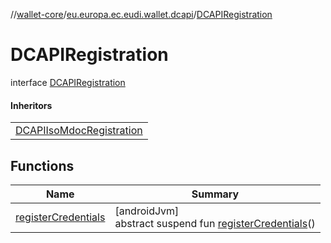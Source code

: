 //[wallet-core](../../../index.md)/[eu.europa.ec.eudi.wallet.dcapi](../index.md)/[DCAPIRegistration](index.md)

# DCAPIRegistration

interface [DCAPIRegistration](index.md)

#### Inheritors

| |
|---|
| [DCAPIIsoMdocRegistration](../-d-c-a-p-i-iso-mdoc-registration/index.md) |

## Functions

| Name | Summary |
|---|---|
| [registerCredentials](register-credentials.md) | [androidJvm]<br>abstract suspend fun [registerCredentials](register-credentials.md)() |
